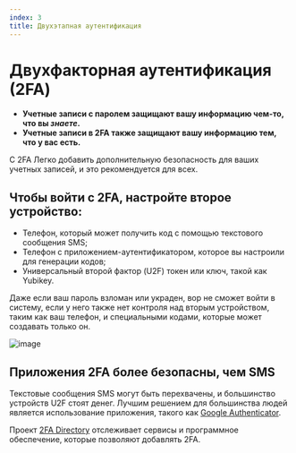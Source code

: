```yaml
---
index: 3
title: Двухэтапная аутентификация
---
```

# Двухфакторная аутентификация (2FA)

*   **Учетные записи с паролем защищают вашу информацию чем-то, что вы *знаете*.**
*   **Учетные записи в 2FA также защищают вашу информацию тем, что у вас есть.**

С 2FA Легко добавить дополнительную безопасность для ваших учетных записей, и это рекомендуется для всех.

## Чтобы войти с 2FA, настройте второе устройство:

* Телефон, который может получить код с помощью текстового сообщения SMS;
* Телефон с приложением-аутентификатором, которое вы настроили для генерации кодов;
* Универсальный второй фактор (U2F) токен или ключ, такой как Yubikey.

Даже если ваш пароль взломан или украден, вор не сможет войти в систему, если у него также нет контроля над вторым устройством, таким как ваш телефон, и специальными кодами, которые может создавать только он.

![image](password_adv2.png)

## Приложения 2FA более безопасны, чем SMS

Текстовые сообщения SMS могут быть перехвачены, и большинство устройств U2F стоят денег. Лучшим решением для большинства людей является использование приложения, такого как [Google Authenticator](https://play.google.com/store/apps/details?id=com.google.android.apps.authenticator2).

Проект [2FA Directory](https://2fa.directory/) отслеживает сервисы и программное обеспечение, которые позволяют добавлять 2FA.
